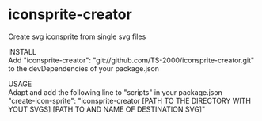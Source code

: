 # iconsprite-creator
Create svg iconsprite from single svg files


INSTALL  
Add "iconsprite-creator": "git://github.com/TS-2000/iconsprite-creator.git"<br/>
to the devDependencies of your package.json

USAGE  
Adapt and add the following line to "scripts" in your package.json<br/>
"create-icon-sprite": "iconsprite-creator [PATH TO THE DIRECTORY WITH YOUT SVGS] [PATH TO AND NAME OF DESTINATION SVG]"
